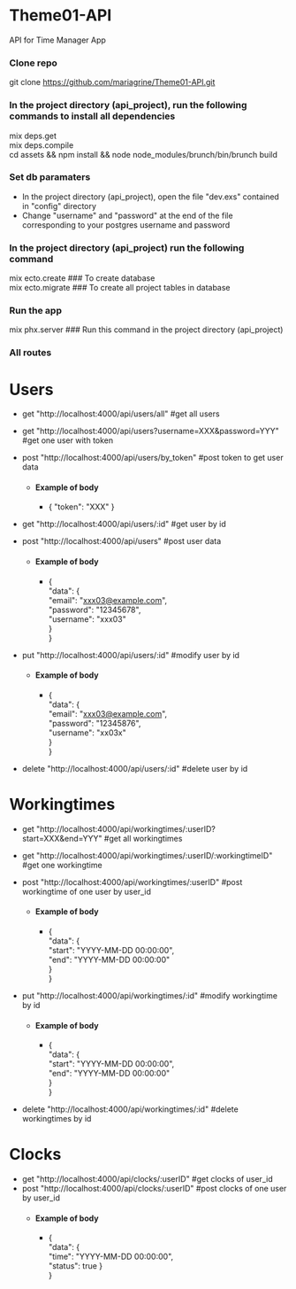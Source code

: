 # Theme01-API
API for Time Manager App

### Clone repo
git clone https://github.com/mariagrine/Theme01-API.git

### In the project directory (api_project), run the following commands to install all dependencies
mix deps.get  
mix deps.compile  
cd assets && npm install && node node_modules/brunch/bin/brunch build

### Set db paramaters
- In the project directory (api_project), open the file "dev.exs" contained in "config" directory  
- Change "username" and "password" at the end of the file corresponding to your postgres username and password

### In the project directory (api_project) run the following command
mix ecto.create         ### To create database  
mix ecto.migrate        ### To create all project tables in database

### Run the app
mix phx.server          ### Run this command in the project directory (api_project)

### All routes
# Users #
- get "http://localhost:4000/api/users/all" #get all users  
- get "http://localhost:4000/api/users?username=XXX&password=YYY" #get one user with token

- post "http://localhost:4000/api/users/by_token" #post token to get user data
  - #### Example of body
    - { "token": "XXX" }
  
 - get "http://localhost:4000/api/users/:id" #get user by id    
 - post "http://localhost:4000/api/users" #post user data  
   - ####  Example of body
     - {  
            "data": {  
                "email": "xxx03@example.com",  
                "password": "12345678",  
                "username": "xxx03"  
            }  
        }
     
 - put "http://localhost:4000/api/users/:id" #modify user by id
   - ####  Example of body
      - {  
             "data": {  
                 "email": "xxx03@example.com",  
                 "password": "12345876",  
                 "username": "xx03x"  
             }  
         }  
         
 - delete "http://localhost:4000/api/users/:id" #delete user by id  

# Workingtimes #
- get "http://localhost:4000/api/workingtimes/:userID?start=XXX&end=YYY" #get all workingtimes  
- get "http://localhost:4000/api/workingtimes/:userID/:workingtimeID" #get one workingtime

- post "http://localhost:4000/api/workingtimes/:userID" #post workingtime of one user by user_id
  - ####  Example of body
     - {  
            "data": {  
                "start": "YYYY-MM-DD 00:00:00",  
                "end": "YYYY-MM-DD 00:00:00"  
            }  
        }
     
 - put "http://localhost:4000/api/workingtimes/:id" #modify workingtime by id
   - ####  Example of body
      - {  
             "data": {  
                 "start": "YYYY-MM-DD 00:00:00",  
                 "end": "YYYY-MM-DD 00:00:00"    
             }  
         }  
         
 - delete "http://localhost:4000/api/workingtimes/:id" #delete workingtimes by id  
 
 # Clocks #
 - get "http://localhost:4000/api/clocks/:userID" #get clocks of user_id
 - post "http://localhost:4000/api/clocks/:userID" #post clocks of one user by user_id
   - ####  Example of body
      - {  
            "data": {  
                "time": "YYYY-MM-DD 00:00:00",  
                "status": true 
            }  
        }

